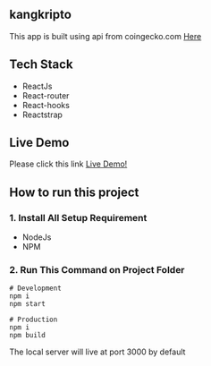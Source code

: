 ## kangkripto
This app is built using api from coingecko.com [Here](https://www.coingecko.com/en/api#explore-api)
## Tech Stack

- ReactJs
- React-router
- React-hooks
- Reactstrap

## Live Demo

Please click this link [Live Demo!](https://kangkripto.netlify.app/)

## How to run this project

### 1. Install All Setup Requirement

- NodeJs
- NPM

### 2. Run This Command on Project Folder

```
# Development
npm i
npm start

# Production
npm i
npm build
```

The local server will live at port 3000 by default
